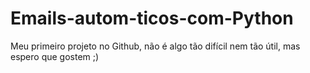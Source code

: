 # Emails-autom-ticos-com-Python
Meu primeiro projeto no Github, não é algo tão difícil  nem tão útil, mas espero que gostem ;)
